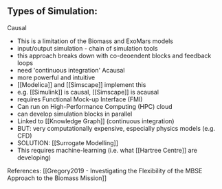 ## Types of Simulation:
Causal 
 - This is a limitation of the Biomass and ExoMars models
 - input/output simulation - chain of simulation tools
 - this approach breaks down with co-deoendent blocks and feedback loops
 - need 'continuous integration'
Acausal
 - more powerful and intuitive
 - [[Modelica]] and [[Simscape]] implement this
 - e.g. [[Simulink]] is causal, [[Simscape]] is acausal
 - requires Functional Mock-up Interface (FMI)
 - Can run on High-Performance Computing (HPC) cloud
 - can develop simulation blocks in parallel
 - Linked to [[Knowledge Graph]] (continuous integration)
 - BUT: very computationally expensive, especially physics models (e.g. CFD)
 - SOLUTION: [[Surrogate Modelling]]
 - This requires machine-learning (i.e. what [[Hartree Centre]] are developing)


References:
[[Gregory2019 - Investigating the Flexibility of the MBSE Approach to the Biomass Mission]]